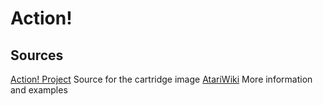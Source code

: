 # Action!

## Sources

[Action! Project](http://atari-action.sourceforge.net) Source for the cartridge image
[AtariWiki](https://atariwiki.org/wiki/Wiki.jsp?page=Action) More information and examples
